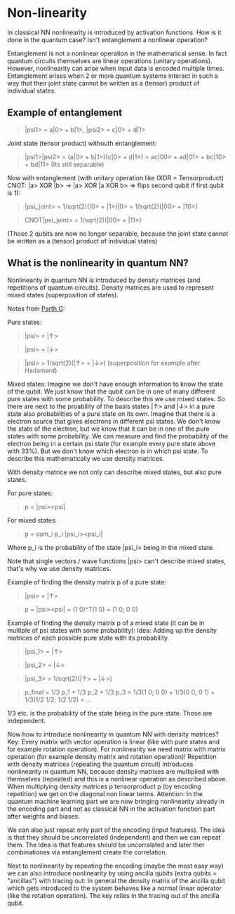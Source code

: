 # Non-linearity

In classical NN nonlinearity is introduced by activation functions.
How is it done in the quantum case? Isn't entanglement a nonlinear operation?

Entanglement is not a nonlinear operation in the mathematical sense. In fact quantum circuits themselves are linear operations (unitary operations). 
However, nonlinearity can arise when input data is encoded multiple times.
Entanglement arises when 2 or more quantum systems interact in such a way that their joint state cannot be written as a (tensor) product of individual states.

## Example of entanglement

> |psi1> = a|0> + b|1>, |psi2> = c|0> + d|1>

Joint state (tensor product) withouth entanglement: 

> |psi1>|psi2> = (a|0> + b|1>)(c|0> + d|1>) = ac|00> + ad|01> + bc|10> + bd|11>
(Its still separable)

Now with entanglement (with unitary operation like (XOR = Tensorproduct) CNOT: |a> XOR |b> -> |a> XOR |a XOR b> => flips second qubit if first qubit is 1): 
> |psi_joint> = 1/sqrt(2)(|0> + |1>)|0> = 1/sqrt(2)(|00> + |10>)

> CNOT|psi_joint> = 1/sqrt(2)(|00> + |11>)

(Those 2 qubits are now no longer separable, because the joint state cannot be written as a (tensor) product of individual states)

## What is the nonlinearity in quantum NN?

Nonlinearity in quantum NN is introduced by density matrices (and repetitions of quantum circuits).
Density matrices are used to represent mixed states (superposition of states).

Notes from [Parth G](https://www.youtube.com/watch?v=ZAOc4eMTQiw&ab_channel=ParthG):

Pure states:

> |psi> = |↑>

> |psi> = |↓>

> |psi> = 1/sqrt(2)(|↑> + |↓>) (superposition for example after Hadamard)

Mixed states:
Imagine we don't have enough information to know the state of the qubit. 
We just know that the qubit can be in one of many different pure states with some probability. To describe this we use mixed states.
So there are next to the proability of the basis states |↑> and |↓> in a pure state also probabilities of a pure state on its own.
Imagine that there is a electron source that gives electrons in different psi states.
We don't know the state of the electron, but we know that it can be in one of the pure states with some probability.
We can measure and find the probability of the electron being in a certain psi state (for example every pure state above with 33%).
But we don't know which electron is in which psi state. 
To describe this mathematically we use density matrices.

With density matrice we not only can describe mixed states, but also pure states.

For pure states:

> p = |psi><psi|

For mixed states:

> p = sum_i p_i |psi_i><psi_i|

Where p_i is the probability of the state |psi_i> being in the mixed state.

Note that single vectors / wave functions |psi> can't describe mixed states, that's why we use density matrices.


Example of finding the density matrix p of a pure state:

> |psi> = |↑>

> p = |psi><psi| = (1 0)^T(1 0) = (1 0; 0 0)

Example of finding the density matrix p of a mixed state (it can be in multiple of psi states with some probability):
Idea: Adding up the density matrices of each possible pure state with its probability.


> |psi_1> = |↑>

> |psi_2> = |↓>

> |psi_3> = 1/sqrt(2)(|↑> + |↓>)

> p_final = 1/3 p_1 + 1/3 p_2 + 1/3 p_3 = 1/3(1 0; 0 0) + 1/3(0 0; 0 1) + 1/3(1/2 1/2; 1/2 1/2) = ...

1/3 etc. is the probability of the state being in the pure state. Those are independent.

Now how to introduce nonlinearity in quantum NN with density matrices?
Key: Every matrix with vector operation is linear (like with pure states and for example rotation operation). For nonlinearity we need matrix with matrix operation (for example density matrix and rotation operation)!
Repetition with density matrices (repeating the quantum circuit) introduces nonlinearity in quantum NN, because density matrixes are multiplied with themselves (repeated) and this is a nonlinear operation as described above. When multiplying density matrices p tensorproduct p (by encoding repetition) we get on the diagonal non linear terms.
Attention: In the quantum machine learning part we are now bringing nonlinearity already in the encoding part and not as classical NN in the activation function part after weights and biases.

We can also just repeat only part of the encoding (input features). 
The idea is that they should be uncorrelated (independent) and then we can repeat them. The idea is that features should be uncorralated and later ther combinationes via entanglement create the correlation.

Next to nonlinearity by repeating the encoding (maybe the most easy way) we can also introduce nonlinearity by using ancilla qubits (extra qubits = "ancillas") with tracing out:
In general the density matrix of the ancilla qubit which gets introduced to the system behaves like a normal linear operator (like the rotation operation). The key relies in the tracing out of the ancilla qubit.